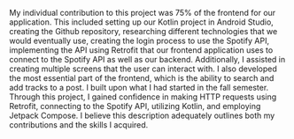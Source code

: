 My individual contribution to this project was 75% of the frontend for our application. This included setting up our Kotlin project in Android Studio, creating the Github repository, researching different technologies that we would eventually use, creating the login process to use the Spotify API, implementing the API using Retrofit that our frontend application uses to connect to the Spotify API as well as our backend. Additionally, I assisted in creating multiple screens that the user can interact with. I also developed the most essential part of the frontend, which is the ability to search and add tracks to a post. I built upon what I had started in the fall semester. Through this project, I gained confidence in making HTTP requests using Retrofit, connecting to the Spotify API, utilizing Kotlin, and employing Jetpack Compose. I believe this description adequately outlines both my contributions and the skills I acquired.
